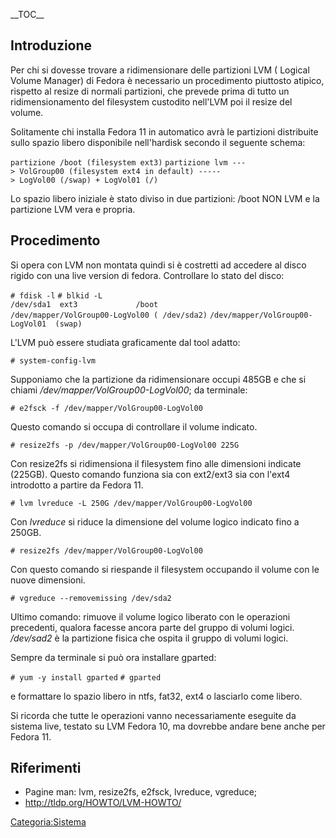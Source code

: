 \_\_TOC\_\_

Introduzione
------------

Per chi si dovesse trovare a ridimensionare delle partizioni LVM ( Logical Volume Manager) di Fedora è necessario un procedimento piuttosto atipico, rispetto al resize di normali partizioni, che prevede prima di tutto un ridimensionamento del filesystem custodito nell'LVM poi il resize del volume.

Solitamente chi installa Fedora 11 in automatico avrà le partizioni distribuite sullo spazio libero disponibile nell'hardisk secondo il seguente schema:

`partizione /boot (filesystem ext3)`
`partizione lvm ---> VolGroup00 (filesystem ext4 in default) -----> LogVol00 (/swap) + LogVol01 (/)`

Lo spazio libero iniziale è stato diviso in due partizioni: /boot NON LVM e la partizione LVM vera e propria.

Procedimento
------------

Si opera con LVM non montata quindi si è costretti ad accedere al disco rigido con una live version di fedora.
Controllare lo stato del disco:

`# fdisk -l`
`# blkid -L`
`/dev/sda1  ext3             /boot                     `
`/dev/mapper/VolGroup00-LogVol00 ( /dev/sda2)`
`/dev/mapper/VolGroup00-LogVol01  (swap)`

L'LVM può essere studiata graficamente dal tool adatto:

`# system-config-lvm`

Supponiamo che la partizione da ridimensionare occupi 485GB e che si chiami */dev/mapper/VolGroup00-LogVol00*; da terminale:

`# e2fsck -f /dev/mapper/VolGroup00-LogVol00`

Questo comando si occupa di controllare il volume indicato.

`# resize2fs -p /dev/mapper/VolGroup00-LogVol00 225G `

Con resize2fs si ridimensiona il filesystem fino alle dimensioni indicate (225GB). Questo comando funziona sia con ext2/ext3 sia con l'ext4 introdotto a partire da Fedora 11.

`# lvm lvreduce -L 250G /dev/mapper/VolGroup00-LogVol00  `

Con *lvreduce* si riduce la dimensione del volume logico indicato fino a 250GB.

`# resize2fs /dev/mapper/VolGroup00-LogVol00  `

Con questo comando si riespande il filesystem occupando il volume con le nuove dimensioni.

`# vgreduce --removemissing /dev/sda2`

Ultimo comando: rimuove il volume logico liberato con le operazioni precedenti, qualora facesse ancora parte del gruppo di volumi logici. */dev/sad2* è la partizione fisica che ospita il gruppo di volumi logici.

Sempre da terminale si può ora installare gparted:

`# yum -y install gparted`
`# gparted`

e formattare lo spazio libero in ntfs, fat32, ext4 o lasciarlo come libero.

Si ricorda che tutte le operazioni vanno necessariamente eseguite da sistema live, testato su LVM Fedora 10, ma dovrebbe andare bene anche per Fedora 11.

Riferimenti
-----------

-   Pagine man: lvm, resize2fs, e2fsck, lvreduce, vgreduce;
-   <http://tldp.org/HOWTO/LVM-HOWTO/>

<Categoria:Sistema>
